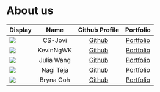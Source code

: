 # About us

Display | Name | Github Profile | Portfolio 
--------|:----:|:--------------:|:---------:
![](https://via.placeholder.com/100.png?text=Photo) | CS-Jovi | [Github](https://github.com/) | [Portfolio](docs/team/johndoe.md)
![](https://via.placeholder.com/100.png?text=Photo) | KevinNgWK | [Github](https://github.com/) | [Portfolio](docs/team/johndoe.md)
![](https://via.placeholder.com/100.png?text=Photo) | Julia Wang | [Github](https://github.com/) | [Portfolio](docs/team/juliawang.md)
![](https://via.placeholder.com/100.png?text=Photo) | Nagi Teja | [Github](https://github.com/nagiteja) | [Portfolio](docs/team/nagiteja.md)
![](https://via.placeholder.com/100.png?text=Photo) | Bryna Goh | [Github](https://github.com/brynagoh) | [Portfolio](docs/team/brynagoh.md)

